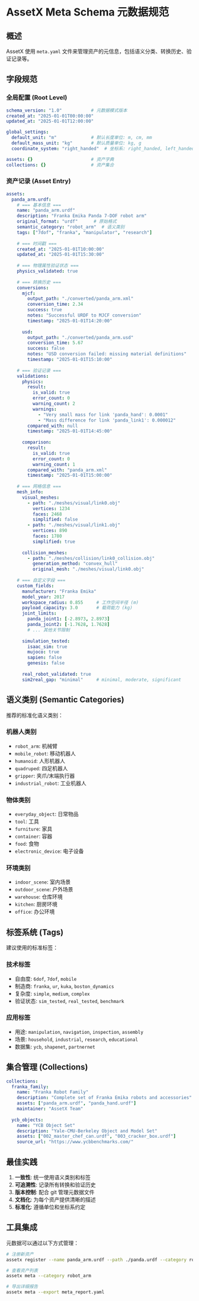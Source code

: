 # AssetX Meta Schema 元数据规范

## 概述

AssetX 使用 `meta.yaml` 文件来管理资产的元信息，包括语义分类、转换历史、验证记录等。

## 字段规范

### 全局配置 (Root Level)

```yaml
schema_version: "1.0"           # 元数据模式版本
created_at: "2025-01-01T00:00:00"
updated_at: "2025-01-01T12:00:00"

global_settings:
  default_unit: "m"             # 默认长度单位: m, cm, mm
  default_mass_unit: "kg"       # 默认质量单位: kg, g
  coordinate_system: "right_handed"  # 坐标系: right_handed, left_handed

assets: {}                      # 资产字典
collections: {}                 # 资产集合
```

### 资产记录 (Asset Entry)

```yaml
assets:
  panda_arm.urdf:
    # === 基本信息 ===
    name: "panda_arm.urdf"
    description: "Franka Emika Panda 7-DOF robot arm"
    original_format: "urdf"      # 原始格式
    semantic_category: "robot_arm"  # 语义类别
    tags: ["7dof", "franka", "manipulator", "research"]
    
    # === 时间戳 ===
    created_at: "2025-01-01T10:00:00"
    updated_at: "2025-01-01T15:30:00"
    
    # === 物理属性验证状态 ===
    physics_validated: true
    
    # === 转换历史 ===
    conversions:
      mjcf:
        output_path: "./converted/panda_arm.xml"
        conversion_time: 2.34
        success: true
        notes: "Successful URDF to MJCF conversion"
        timestamp: "2025-01-01T14:20:00"
      
      usd:
        output_path: "./converted/panda_arm.usd"
        conversion_time: 5.67
        success: false
        notes: "USD conversion failed: missing material definitions"
        timestamp: "2025-01-01T15:10:00"
    
    # === 验证记录 ===
    validations:
      physics:
        result:
          is_valid: true
          error_count: 0
          warning_count: 2
          warnings: 
            - "Very small mass for link 'panda_hand': 0.0001"
            - "Mass difference for link 'panda_link1': 0.000012"
        compared_with: null
        timestamp: "2025-01-01T14:45:00"
      
      comparison:
        result:
          is_valid: true
          error_count: 0
          warning_count: 1
        compared_with: "panda_arm.xml"
        timestamp: "2025-01-01T15:00:00"
    
    # === 网格信息 ===
    mesh_info:
      visual_meshes:
        - path: "./meshes/visual/link0.obj"
          vertices: 1234
          faces: 2468
          simplified: false
        - path: "./meshes/visual/link1.obj"
          vertices: 890
          faces: 1780
          simplified: true
      
      collision_meshes:
        - path: "./meshes/collision/link0_collision.obj"
          generation_method: "convex_hull"
          original_mesh: "./meshes/visual/link0.obj"
    
    # === 自定义字段 ===
    custom_fields:
      manufacturer: "Franka Emika"
      model_year: 2017
      workspace_radius: 0.855     # 工作空间半径 (m)
      payload_capacity: 3.0       # 载荷能力 (kg)
      joint_limits:
        panda_joint1: [-2.8973, 2.8973]
        panda_joint2: [-1.7628, 1.7628]
        # ... 其他关节限制
      
      simulation_tested:
        isaac_sim: true
        mujoco: true
        sapien: false
        genesis: false
      
      real_robot_validated: true
      sim2real_gap: "minimal"     # minimal, moderate, significant
```

## 语义类别 (Semantic Categories)

推荐的标准化语义类别：

### 机器人类别
- `robot_arm`: 机械臂
- `mobile_robot`: 移动机器人  
- `humanoid`: 人形机器人
- `quadruped`: 四足机器人
- `gripper`: 夹爪/末端执行器
- `industrial_robot`: 工业机器人

### 物体类别  
- `everyday_object`: 日常物品
- `tool`: 工具
- `furniture`: 家具
- `container`: 容器
- `food`: 食物
- `electronic_device`: 电子设备

### 环境类别
- `indoor_scene`: 室内场景
- `outdoor_scene`: 户外场景
- `warehouse`: 仓库环境
- `kitchen`: 厨房环境
- `office`: 办公环境

## 标签系统 (Tags)

建议使用的标准标签：

### 技术标签
- 自由度: `6dof`, `7dof`, `mobile`
- 制造商: `franka`, `ur`, `kuka`, `boston_dynamics`
- 复杂度: `simple`, `medium`, `complex`
- 验证状态: `sim_tested`, `real_tested`, `benchmark`

### 应用标签  
- 用途: `manipulation`, `navigation`, `inspection`, `assembly`
- 场景: `household`, `industrial`, `research`, `educational`
- 数据集: `ycb`, `shapenet`, `partnernet`

## 集合管理 (Collections)

```yaml
collections:
  franka_family:
    name: "Franka Robot Family"
    description: "Complete set of Franka Emika robots and accessories"
    assets: ["panda_arm.urdf", "panda_hand.urdf"]
    maintainer: "AssetX Team"
    
  ycb_objects:
    name: "YCB Object Set"
    description: "Yale-CMU-Berkeley Object and Model Set"
    assets: ["002_master_chef_can.urdf", "003_cracker_box.urdf"]
    source_url: "https://www.ycbbenchmarks.com/"
```

## 最佳实践

1. **一致性**: 统一使用语义类别和标签
2. **可追溯性**: 记录所有转换和验证历史
3. **版本控制**: 配合 git 管理元数据文件
4. **文档化**: 为每个资产提供清晰的描述
5. **标准化**: 遵循单位和坐标系约定

## 工具集成

元数据可以通过以下方式管理：

```bash
# 注册新资产
assetx register --name panda_arm.urdf --path ./panda.urdf --category robot_arm

# 查看资产列表
assetx meta --category robot_arm

# 导出详细报告
assetx meta --export meta_report.yaml
```
